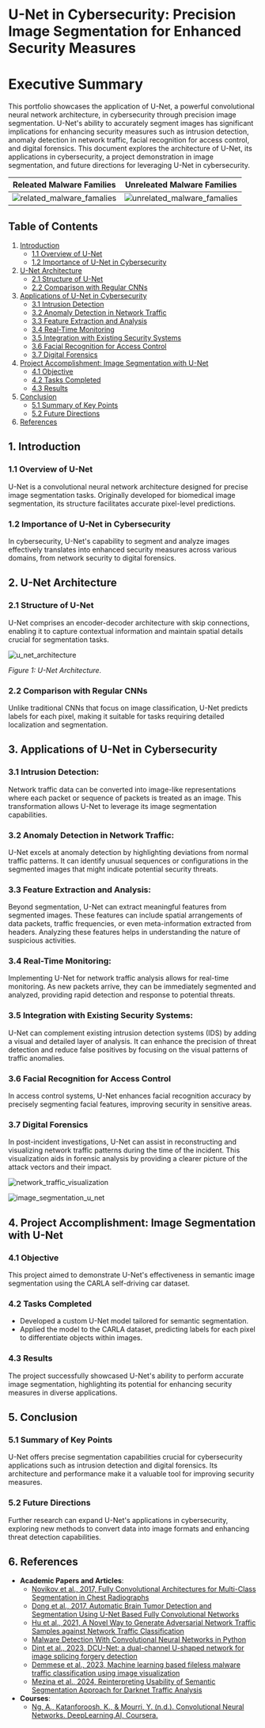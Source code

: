# U-Net in Cybersecurity: Precision Image Segmentation for Enhanced Security Measures

# Executive Summary

This portfolio showcases the application of U-Net, a powerful convolutional neural network architecture, in cybersecurity through precision image segmentation. U-Net's ability to accurately segment images has significant implications for enhancing security measures such as intrusion detection, anomaly detection in network traffic, facial recognition for access control, and digital forensics. This document explores the architecture of U-Net, its applications in cybersecurity, a project demonstration in image segmentation, and future directions for leveraging U-Net in cybersecurity.

Releated Malware Families                             | Unreleated Malware Families
:---------------------------------------------------: | :---------------------------------------------------:
![related_malware_famalies](img/related_malware_families.webp) | ![unrelated_malware_famalies](img/unrelated_malware_famalies.webp)

## Table of Contents
1. [Introduction](#1-introduction)
   - [1.1 Overview of U-Net](#11-overview-of-u-net)
   - [1.2 Importance of U-Net in Cybersecurity](#12-importance-of-u-net-in-cybersecurity)
2. [U-Net Architecture](#2-u-net-architecture)
   - [2.1 Structure of U-Net](#21-structure-of-u-net)
   - [2.2 Comparison with Regular CNNs](#22-comparison-with-regular-cnns)
3. [Applications of U-Net in Cybersecurity](#3-applications-of-u-net-in-cybersecurity)
   - [3.1 Intrusion Detection](#31-intrusion-detection)
   - [3.2 Anomaly Detection in Network Traffic](#32-anomaly-detection-in-network-traffic)
   - [3.3 Feature Extraction and Analysis](#33-feature-extraction-and-analysis)
   - [3.4 Real-Time Monitoring](#34-real-time-monitoring)
   - [3.5 Integration with Existing Security Systems](#35-integration-with-existing-security-systems)
   - [3.6 Facial Recognition for Access Control](#36-facial-recognition-for-access-control)
   - [3.7 Digital Forensics](#37-digital-forensics)
4. [Project Accomplishment: Image Segmentation with U-Net](#4-project-accomplishment-image-segmentation-with-u-net)
   - [4.1 Objective](#41-objective)
   - [4.2 Tasks Completed](#42-tasks-completed)
   - [4.3 Results](#43-results)
5. [Conclusion](#5-conclusion)
   - [5.1 Summary of Key Points](#51-summary-of-key-points)
   - [5.2 Future Directions](#52-future-directions)
6. [References](#6-references)


## 1. Introduction

### 1.1 Overview of U-Net

U-Net is a convolutional neural network architecture designed for precise image segmentation tasks. Originally developed for biomedical image segmentation, its structure facilitates accurate pixel-level predictions.

### 1.2 Importance of U-Net in Cybersecurity

In cybersecurity, U-Net's capability to segment and analyze images effectively translates into enhanced security measures across various domains, from network security to digital forensics.

## 2. U-Net Architecture

### 2.1 Structure of U-Net

U-Net comprises an encoder-decoder architecture with skip connections, enabling it to capture contextual information and maintain spatial details crucial for segmentation tasks.

![u_net_architecture](img/u-net-architecture.png)

*Figure 1: U-Net Architecture.*

### 2.2 Comparison with Regular CNNs

Unlike traditional CNNs that focus on image classification, U-Net predicts labels for each pixel, making it suitable for tasks requiring detailed localization and segmentation.

## 3. Applications of U-Net in Cybersecurity

### 3.1 Intrusion Detection: 

Network traffic data can be converted into image-like representations where each packet or sequence of packets is treated as an image. This transformation allows U-Net to leverage its image segmentation capabilities.

### 3.2 Anomaly Detection in Network Traffic:

U-Net excels at anomaly detection by highlighting deviations from normal traffic patterns. It can identify unusual sequences or configurations in the segmented images that might indicate potential security threats.

### 3.3 Feature Extraction and Analysis: 

Beyond segmentation, U-Net can extract meaningful features from segmented images. These features can include spatial arrangements of data packets, traffic frequencies, or even meta-information extracted from headers. Analyzing these features helps in understanding the nature of suspicious activities.

### 3.4 Real-Time Monitoring: 

Implementing U-Net for network traffic analysis allows for real-time monitoring. As new packets arrive, they can be immediately segmented and analyzed, providing rapid detection and response to potential threats.

### 3.5 Integration with Existing Security Systems: 

U-Net can complement existing intrusion detection systems (IDS) by adding a visual and detailed layer of analysis. It can enhance the precision of threat detection and reduce false positives by focusing on the visual patterns of traffic anomalies.

### 3.6 Facial Recognition for Access Control

In access control systems, U-Net enhances facial recognition accuracy by precisely segmenting facial features, improving security in sensitive areas.

### 3.7 Digital Forensics

In post-incident investigations, U-Net can assist in reconstructing and visualizing network traffic patterns during the time of the incident. This visualization aids in forensic analysis by providing a clearer picture of the attack vectors and their impact.




![network_traffic_visualization](img/Visualization-of-20-types-of-network-traffic-and-consistency-in-the-same-type.png)

![image_segmentation_u_net](img/image_segmentation_u_net.png)



## 4. Project Accomplishment: Image Segmentation with U-Net

### 4.1 Objective

This project aimed to demonstrate U-Net's effectiveness in semantic image segmentation using the CARLA self-driving car dataset.

### 4.2 Tasks Completed

- Developed a custom U-Net model tailored for semantic segmentation.
- Applied the model to the CARLA dataset, predicting labels for each pixel to differentiate objects within images.

### 4.3 Results

The project successfully showcased U-Net's ability to perform accurate image segmentation, highlighting its potential for enhancing security measures in diverse applications.

## 5. Conclusion

### 5.1 Summary of Key Points

U-Net offers precise segmentation capabilities crucial for cybersecurity applications such as intrusion detection and digital forensics. Its architecture and performance make it a valuable tool for improving security measures.

### 5.2 Future Directions

Further research can expand U-Net's applications in cybersecurity, exploring new methods to convert data into image formats and enhancing threat detection capabilities.

## 6. References

- **Academic Papers and Articles**:
  - [Novikov et al., 2017, Fully Convolutional Architectures for Multi-Class Segmentation in Chest Radiographs](https://arxiv.org/abs/1701.08816)
  - [Dong et al., 2017, Automatic Brain Tumor Detection and Segmentation Using U-Net Based Fully Convolutional Networks](https://arxiv.org/abs/1705.03820)
  - [Hu et al., 2021, A Novel Way to Generate Adversarial Network Traffic Samples against Network Traffic Classification](https://www.researchgate.net/publication/354164057_A_Novel_Way_to_Generate_Adversarial_Network_Traffic_Samples_against_Network_Traffic_Classification)
  - [Malware Detection With Convolutional Neural Networks in Python](https://dzone.com/articles/malware-detection-with-convolutional-neural-networ)
  - [Dint et al., 2023, DCU-Net: a dual-channel U-shaped network for image splicing forgery detection](https://www.ncbi.nlm.nih.gov/pmc/articles/PMC8359769/)
  - [Demmese et al., 2023, Machine learning based fileless malware traffic classification using image visualization](https://cybersecurity.springeropen.com/articles/10.1186/s42400-023-00170-z)
  - [Mezina et al., 2024, Reinterpreting Usability of Semantic Segmentation Approach for Darknet Traffic Analysis](https://www.sciencedirect.com/science/article/pii/S1389128624003256)
- **Courses**:
  - [Ng, A., Katanforoosh, K., & Mourri, Y. (n.d.). Convolutional Neural Networks. DeepLearning.AI, Coursera.](https://www.coursera.org/learn/convolutional-neural-networks)


